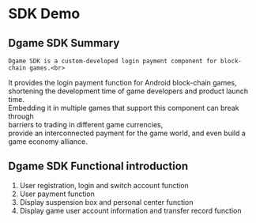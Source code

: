 # SDK Demo

## Dgame SDK Summary

    Dgame SDK is a custom-developed login payment component for block-chain games.<br>
  It provides the login payment function for Android block-chain games,<br>
  shortening the development time of game developers and product launch time.<br> 
  Embedding it in multiple games that support this component can break through<br> 
  barriers to trading in different game currencies,  
  provide an interconnected payment for the game world, and even build a game economy alliance.<br>
    
## Dgame SDK Functional introduction

   1. User registration, login and switch account function<br>
   2. User payment function<br>
   3. Display suspension box and personal center function<br>
   4. Display game user account information and transfer record function<br>
